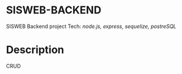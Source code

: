 # SISWEB-BACKEND
SISWEB Backend project
Tech:
*node.js, express, sequelize, postreSQL*

# Description
CRUD